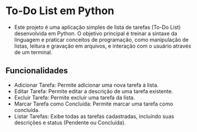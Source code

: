 # To-Do List em Python
- Este projeto é uma aplicação simples de lista de tarefas (To-Do List) desenvolvida em Python. O objetivo principal é treinar a sintaxe da linguagem e praticar conceitos de programação, como manipulação de listas, leitura e gravação em arquivos, e interação com o usuário através de um terminal.
## Funcionalidades
- Adicionar Tarefa: Permite adicionar uma nova tarefa à lista.
- Editar Tarefa: Permite editar a descrição de uma tarefa existente.
- Excluir Tarefa: Permite excluir uma tarefa da lista.
- Marcar Tarefa como Concluída: Permite marcar uma tarefa como concluída.
- Listar Tarefas: Exibe todas as tarefas cadastradas, incluindo suas descrições e status (Pendente ou Concluída).
